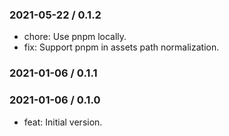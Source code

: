 ### 2021-05-22 / 0.1.2

- chore: Use pnpm locally.
- fix: Support pnpm in assets path normalization.

### 2021-01-06 / 0.1.1


### 2021-01-06 / 0.1.0

- feat: Initial version.
